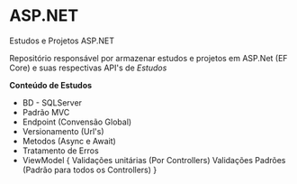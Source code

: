 # ASP.NET
Estudos e Projetos ASP.NET

Repositório responsável por armazenar estudos e projetos em ASP.Net (EF Core) e suas respectivas API's de *Estudos*

**Conteúdo de Estudos**
- BD - SQLServer
- Padrão MVC
- Endpoint (Convensão Global)
- Versionamento (Url's)
- Metodos (Async e Await)
- Tratamento de Erros
- ViewModel
  {
    Validações unitárias (Por Controllers)
    Validações Padrões (Padrão para todos os Controllers)
  }
